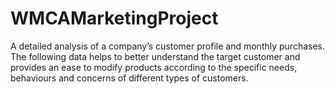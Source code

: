 # WMCAMarketingProject
A detailed analysis of a company’s customer profile and monthly purchases. The following data helps to better understand the target customer and provides an ease to modify products according to the specific needs, behaviours and concerns of different types of customers. 
